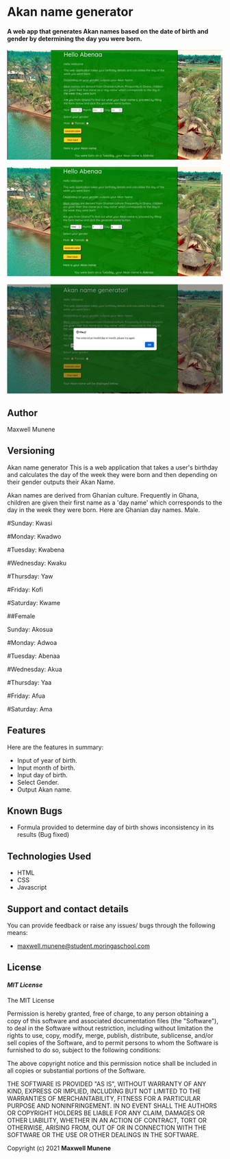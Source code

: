 # Akan name generator
#### A web app that generates  Akan names based on the date of birth and gender by determining the day you were born.
![alt text](images/app.jpg)

![alt text](images/result.jpg)

![alt text](images/error.jpg)

## Author
Maxwell Munene

## Versioning
Akan name generator
This is a web application that takes a user's birthday and calculates the day of the week they were born and then depending on their gender outputs their Akan Name.

Akan names are derived from Ghanian culture. Frequently in Ghana, children are given their first name as a 'day name' which corresponds to the day in the week they were born. Here are Ghanian day names.
Male.

#Sunday: Kwasi

#Monday: Kwadwo

#Tuesday: Kwabena

#Wednesday: Kwaku

#Thursday:  Yaw

#Friday: Kofi

#Saturday: Kwame

##Female


Sunday: Akosua

#Monday: Adwoa

#Tuesday: Abenaa

#Wednesday: Akua

#Thursday:  Yaa

#Friday: Afua

#Saturday: Ama

## Features
Here are the features in summary:
* Input of year of birth.
* Input month of birth.
* Input day of birth.
* Select Gender.
* Output Akan name.

## Known Bugs
* Formula provided to determine day of birth shows inconsistency in its results (Bug fixed)
## Technologies Used
* HTML  
* CSS
* Javascript

## Support and contact details
You can provide feedback or raise any issues/ bugs through the following means:
* maxwell.munene@student.moringaschool.com


## License
#### *MIT License*
The MIT License

Permission is hereby granted, free of charge, to any person obtaining a copy
of this software and associated documentation files (the "Software"), to deal
in the Software without restriction, including without limitation the rights
to use, copy, modify, merge, publish, distribute, sublicense, and/or sell
copies of the Software, and to permit persons to whom the Software is
furnished to do so, subject to the following conditions:

The above copyright notice and this permission notice shall be included in
all copies or substantial portions of the Software.

THE SOFTWARE IS PROVIDED "AS IS", WITHOUT WARRANTY OF ANY KIND, EXPRESS OR
IMPLIED, INCLUDING BUT NOT LIMITED TO THE WARRANTIES OF MERCHANTABILITY,
FITNESS FOR A PARTICULAR PURPOSE AND NONINFRINGEMENT. IN NO EVENT SHALL THE
AUTHORS OR COPYRIGHT HOLDERS BE LIABLE FOR ANY CLAIM, DAMAGES OR OTHER
LIABILITY, WHETHER IN AN ACTION OF CONTRACT, TORT OR OTHERWISE, ARISING FROM,
OUT OF OR IN CONNECTION WITH THE SOFTWARE OR THE USE OR OTHER DEALINGS IN
THE SOFTWARE.

Copyright (c) 2021 **Maxwell Munene**
